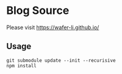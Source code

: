 # Blog Source

Please visit https://wafer-li.github.io/

## Usage

```
git submodule update --init --recurisive
npm install
```
